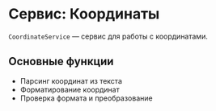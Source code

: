 # Сервис: Координаты

`CoordinateService` — сервис для работы с координатами.

## Основные функции
- Парсинг координат из текста
- Форматирование координат
- Проверка формата и преобразование 